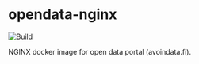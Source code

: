 # opendata-nginx
[![Build](https://github.com/vrk-kpa/opendata-nginx/actions/workflows/main.yml/badge.svg)](https://github.com/vrk-kpa/opendata-nginx/actions/workflows/main.yml)

NGINX docker image for open data portal (avoindata.fi). 
